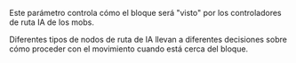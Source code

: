Este parámetro controla cómo el bloque será "visto" por los controladores de ruta IA de los mobs.

Diferentes tipos de nodos de ruta de IA llevan a diferentes decisiones sobre cómo proceder con el movimiento cuando está cerca del bloque.